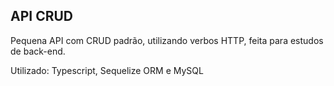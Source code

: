 ## API CRUD

Pequena API com CRUD padrão, utilizando verbos HTTP, feita para estudos de back-end.

Utilizado: Typescript, Sequelize ORM e MySQL
